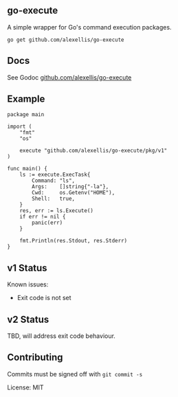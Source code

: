 ## go-execute

A simple wrapper for Go's command execution packages.

`go get github.com/alexellis/go-execute`

## Docs

See Godoc [github.com/alexellis/go-execute](https://godoc.org/github.com/alexellis/go-execute)

## Example

```golang
package main

import (
	"fmt"
	"os"

	execute "github.com/alexellis/go-execute/pkg/v1"
)

func main() {
	ls := execute.ExecTask{
		Command: "ls",
		Args:    []string{"-la"},
		Cwd:     os.Getenv("HOME"),
		Shell:   true,
	}
	res, err := ls.Execute()
	if err != nil {
		panic(err)
	}

	fmt.Println(res.Stdout, res.Stderr)
}
```

## v1 Status

Known issues:

* Exit code is not set

## v2 Status

TBD, will address exit code behaviour.

## Contributing

Commits must be signed off with `git commit -s`

License: MIT
